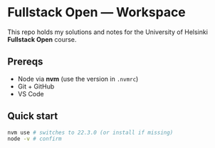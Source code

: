 # Fullstack Open — Workspace

This repo holds my solutions and notes for the University of Helsinki **Fullstack Open** course.

## Prereqs

- Node via **nvm** (use the version in `.nvmrc`)
- Git + GitHub
- VS Code

## Quick start

```bash
nvm use # switches to 22.3.0 (or install if missing)
node -v # confirm
```
